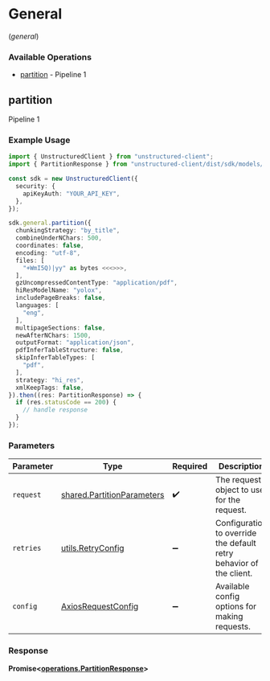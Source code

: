 # General
(*general*)

### Available Operations

* [partition](#partition) - Pipeline 1

## partition

Pipeline 1

### Example Usage

```typescript
import { UnstructuredClient } from "unstructured-client";
import { PartitionResponse } from "unstructured-client/dist/sdk/models/operations";

const sdk = new UnstructuredClient({
  security: {
    apiKeyAuth: "YOUR_API_KEY",
  },
});

sdk.general.partition({
  chunkingStrategy: "by_title",
  combineUnderNChars: 500,
  coordinates: false,
  encoding: "utf-8",
  files: [
    "+WmI5Q)|yy" as bytes <<<>>>,
  ],
  gzUncompressedContentType: "application/pdf",
  hiResModelName: "yolox",
  includePageBreaks: false,
  languages: [
    "eng",
  ],
  multipageSections: false,
  newAfterNChars: 1500,
  outputFormat: "application/json",
  pdfInferTableStructure: false,
  skipInferTableTypes: [
    "pdf",
  ],
  strategy: "hi_res",
  xmlKeepTags: false,
}).then((res: PartitionResponse) => {
  if (res.statusCode == 200) {
    // handle response
  }
});
```

### Parameters

| Parameter                                                                | Type                                                                     | Required                                                                 | Description                                                              |
| ------------------------------------------------------------------------ | ------------------------------------------------------------------------ | ------------------------------------------------------------------------ | ------------------------------------------------------------------------ |
| `request`                                                                | [shared.PartitionParameters](../../models/shared/partitionparameters.md) | :heavy_check_mark:                                                       | The request object to use for the request.                               |
| `retries`                                                                | [utils.RetryConfig](../../models/utils/retryconfig.md)                   | :heavy_minus_sign:                                                       | Configuration to override the default retry behavior of the client.      |
| `config`                                                                 | [AxiosRequestConfig](https://axios-http.com/docs/req_config)             | :heavy_minus_sign:                                                       | Available config options for making requests.                            |


### Response

**Promise<[operations.PartitionResponse](../../models/operations/partitionresponse.md)>**

